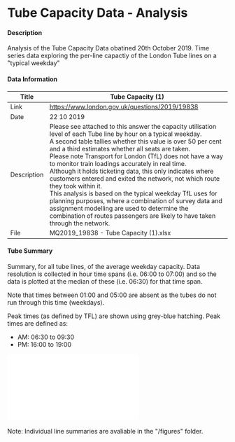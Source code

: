 # Tube Capacity Data - Analysis

#### Description

Analysis of the Tube Capacity Data obatined 20th October 2019. Time series data exploring the per-line capactiy of the London Tube lines on a "typical weekday"

#### Data Information

| Title       | Tube Capacity (1)                                            |
| ----------- | ------------------------------------------------------------ |
| Link        | https://www.london.gov.uk/questions/2019/19838               |
| Date        | 22 10 2019                                                   |
| Description | Please see attached to this answer the capacity utilisation level of each Tube line by hour on a typical weekday. <br/>A second table tallies whether this value is over 50 per cent and a third estimates whether all seats are taken. <br/>Please note Transport for London (TfL) does not have a way to monitor train loadings accurately in real time. <br/>Although it holds ticketing data, this only indicates where customers entered and exited the network, not which route they took within it. <br/>This analysis is based on the typical weekday TfL uses for planning purposes, where a combination of survey data and assignment modelling are used to determine the combination of routes passengers are likely to have taken through the network. |
| File        | MQ2019_19838 - Tube Capacity (1).xlsx                        |

#### Tube Summary

Summary, for all tube lines, of the average weekday capacity. Data resolution is collected in hour time spans (i.e. 06:00 to 07:00) and so the data is plotted at the median of these (i.e. 06:30) for that time span. 

Note that times between 01:00 and 05:00 are absent as the tubes do not run through this time (weekdays).

Peak times (as defined by TFL) are shown using grey-blue hatching. Peak times are defined as:

* AM: 06:30 to 09:30
* PM: 16:00 to 19:00

![](figures/allTubeSummary.pdf)  

Note: Individual line summaries are avaliable in the "/figures" folder.